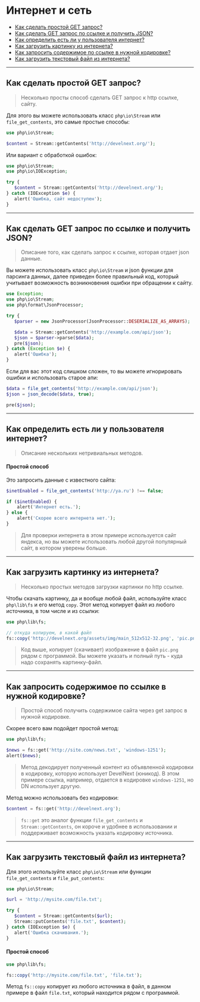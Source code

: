 # Интернет и сеть

- [Как сделать простой GET запрос?](#get-request)
- [Как сделать GET запрос по ссылке и получить JSON?](#get-json)
- [Как определить есть ли у пользователя интернет?](#check-inet)
- [Как загрузить картинку из интернета?](#get-image)
- [Как запросить содержимое по ссылке в нужной кодировке?](#get-content)
- [Как загрузить текстовый файл из интернета?](#get-text-file)

---

<a name=get-request />

## Как сделать простой GET запрос?
> Несколько просты способ сделать GET запрос к http ссылке, сайту.

Для этого вы можете использовать класс `php\io\Stream` или `file_get_contents`, это самые простые способы:

```php
use php\io\Stream;

$content = Stream::getContents('http://develnext.org/');
```

Или вариант с обработкой ошибок:

```php
use php\io\Stream;
use php\io\IOException;

try {
   $content = Stream::getContents('http://develnext.org/');
} catch (IOException $e) {
   alert('Ошибка, сайт недоступен');
}
```

---

<a name=get-json />

## Как сделать GET запрос по ссылке и получить JSON?
> Описание того, как сделать запрос к ссылке, которая отдает json данные.

Вы можете использовать класс `php\io\Stream` и json функции для парсинга данных, далее приведен более правильный код, который учитывает возможность возникновения ошибки при обращении к сайту.

```php
use Exception;
use php\io\Stream;
use php\format\JsonProcessor;

try {
   $parser = new JsonProcessor(JsonProcessor::DESERIALIZE_AS_ARRAYS);

   $data = Stream::getContents('http://example.com/api/json');
   $json = $parser->parse($data);
   pre($json);
} catch (Exception $e) {
   alert('Ошибка');
}
```

Если для вас этот код слишком сложен, то вы можете игнорировать ошибки и использовать старое апи:

```php
$data = file_get_contents('http://example.com/api/json');
$json = json_decode($data, true);

pre($json);
```

---

<a name=check-inet />

## Как определить есть ли у пользователя интернет?
> Описание нескольких нетривиальных методов.

#### Простой способ

Это запросить данные с известного сайта:

```php
$inetEnabled = file_get_contents('http://ya.ru') !== false;

if ($inetEnabled) {
    alert('Интернет есть.');
} else {
    alert('Скорее всего интернета нет.');
}
```

> Для проверки интернета в этом примере используется сайт яндекса, но вы можете использовать любой другой популярный сайт, в котором уверены больше.

---

<a name=get-image />

## Как загрузить картинку из интернета?
> Несколько простых методов загрузки картинки по http ссылке.

Чтобы скачать картинку, да и вообще любой файл, используйте класс `php\lib\fs` и его метод `copy`. Этот метод копирует файл из любого источника, в том числе и из ссылки:

```php
use php\lib\fs;

// откуда копируем, в какой файл
fs::copy('http://develnext.org/assets/img/main_512x512-32.png', 'pic.png');
```

> Код выше, копирует (скачивает) изображение в файл `pic.png` рядом с программой. Вы можете указать и полный путь - куда надо сохранять картинку-файл.

---

<a name=get-content />

## Как запросить содержимое по ссылке в нужной кодировке?
> Простой способ получить содержимое сайта через get запрос в нужной кодировке.

Скорее всего вам подойдет простой метод:

```php
use php\lib\fs;

$news = fs::get('http://site.com/news.txt', 'windows-1251');
alert($news);
```

> Метод декодирует полученный контент из объявленной кодировки в кодировку, которую использует DevelNext (юникод). В этом примере ссылка, например, отдается в кодировке `windows-1251`, но DN использует другую.

Метод можно использовать без кодировки:

```php
$content = fs::get('http://develnext.org');
```

> `fs::get` это аналог функции `file_get_contents` и `Stream::getContents`, он короче и удобнее в использовании и поддерживает возможность указать кодировку источника.

---

<a name=get-text-file />

## Как загрузить текстовый файл из интернета?

Для этого используйте класс `php\io\Stream` или функции `file_get_contents` и `file_put_contents`:

```php
use php\io\Stream;

$url = 'http://mysite.com/file.txt';

try {
   $content = Stream::getContents($url);
   Stream::putContents('file.txt', $content);
} catch (IOException $e) {
   alert('Ошибка скачивания.');
}
```

#### Простой способ

```php
use php\lib\fs;

fs::copy('http://mysite.com/file.txt', 'file.txt');
```

Метод `fs::copy` копирует из любого источника в файл, в данном примере в файл `file.txt`, который находится рядом с программой.
